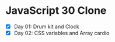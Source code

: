 # JavaScript 30 Clone

- [x] Day 01: Drum kit and Clock
- [x] Day 02: CSS variables and Array cardio
